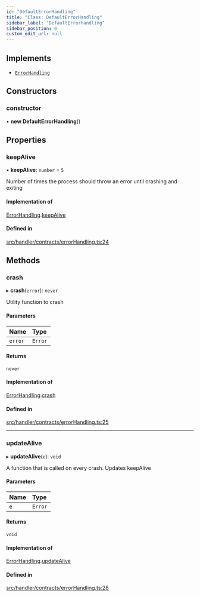 ```yaml
---
id: "DefaultErrorHandling"
title: "Class: DefaultErrorHandling"
sidebar_label: "DefaultErrorHandling"
sidebar_position: 0
custom_edit_url: null
---
```


## Implements

- [`ErrorHandling`](../interfaces/ErrorHandling.md)

## Constructors

### constructor

• **new DefaultErrorHandling**()

## Properties

### keepAlive

• **keepAlive**: `number` = `5`

Number of times the process should throw an error until crashing and exiting

#### Implementation of

[ErrorHandling](../interfaces/ErrorHandling.md).[keepAlive](../interfaces/ErrorHandling.md#keepalive)

#### Defined in

[src/handler/contracts/errorHandling.ts:24](https://github.com/sern-handler/handler/blob/33f1446/src/handler/contracts/errorHandling.ts#L24)

## Methods

### crash

▸ **crash**(`error`): `never`

Utility function to crash

#### Parameters

| Name | Type |
| :------ | :------ |
| `error` | `Error` |

#### Returns

`never`

#### Implementation of

[ErrorHandling](../interfaces/ErrorHandling.md).[crash](../interfaces/ErrorHandling.md#crash)

#### Defined in

[src/handler/contracts/errorHandling.ts:25](https://github.com/sern-handler/handler/blob/33f1446/src/handler/contracts/errorHandling.ts#L25)

___

### updateAlive

▸ **updateAlive**(`e`): `void`

A function that is called on every crash. Updates keepAlive

#### Parameters

| Name | Type |
| :------ | :------ |
| `e` | `Error` |

#### Returns

`void`

#### Implementation of

[ErrorHandling](../interfaces/ErrorHandling.md).[updateAlive](../interfaces/ErrorHandling.md#updatealive)

#### Defined in

[src/handler/contracts/errorHandling.ts:28](https://github.com/sern-handler/handler/blob/33f1446/src/handler/contracts/errorHandling.ts#L28)
